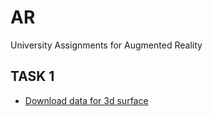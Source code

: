 # AR
University Assignments for Augmented Reality

## TASK 1
- [Download data for 3d surface](https://github.com/cypherics/AR/files/10081982/3d.zip)
